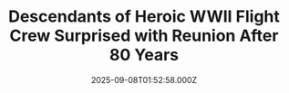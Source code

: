 ---
title: "Descendants of Heroic WWII Flight Crew Surprised with Reunion After 80 Years"
date: 2025-09-08T01:52:58.000Z
category: Human Kindness
externalLink: "https://www.goodnewsnetwork.org/descendants-of-heroic-wwii-flight-crew-surprised-with-reunion-after-80-years/"
image: ""
excerpt: "To commemorate the 60th anniversary of the end of WW II on September 2, Ancestry.com used its historical records and online family trees to uncover the remarkable story of a heroic B-17 crew. Their modern-day descendants came together for the first time—like one final mission 80 years in the making. “80% of Americans say they […] The post Descendants of…"
---